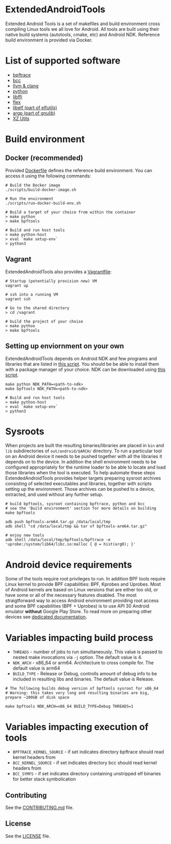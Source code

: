# ExtendedAndroidTools
Extended Android Tools is a set of makefiles and build environment cross compiling Linux tools we all love for Android. All tools are built using their native build systems (autotools, cmake, etc) and Android NDK. Reference build environment is provided via Docker.

# List of supported software
- [bpftrace](https://github.com/iovisor/bpftrace)
- [bcc](https://github.com/iovisor/bcc)
- [llvm & clang](https://github.com/llvm/llvm-project)
- [python](https://github.com/python/cpython)
- [libffi](https://github.com/libffi/libffi)
- [flex](https://github.com/westes/flex)
- [libelf (part of elfutils)](https://sourceware.org/elfutils/)
- [argp (part of gnulib)](https://www.gnu.org/software/gnulib/)
- [XZ Utils](https://tukaani.org/xz/)

# Build environment
## Docker (recommended)
Provided [Dockerfile](https://github.com/facebookexperimental/ExtendedAndroidTools/blob/main/docker/Dockerfile) defines the reference build environment. You can access it using the following commands:
```
# Build the Docker image
./scripts/build-docker-image.sh

# Run the environment
./scripts/run-docker-build-env.sh

# Build a target of your choice from within the container
> make python
> make bpftools

# Build and run host tools
> make python-host
> eval `make setup-env`
> python3
```

## Vagrant
ExtendedAndroidTools also provides a [Vagrantfile](https://github.com/facebookexperimental/ExtendedAndroidTools/blob/main/Vagrantfile):
```
# Startup (potentially provision new) VM
vagrant up

# ssh into a running VM
vagrant ssh

# Go to the shared directory
> cd /vagrant

# build the project of your choise
> make python
> make bpftools
```

## Setting up enviornment on your own
ExtendedAndroidTools depends on Android NDK and few programs and libraries that are listed in [this script](https://github.com/facebookexperimental/ExtendedAndroidTools/blob/main/scripts/jammy-install-deps.sh). You should be be able to install them with a package manager of your choice. NDK can be downloaded using [this script](https://github.com/facebookexperimental/ExtendedAndroidTools/blob/main/scripts/download-ndk.sh).

```
make python NDK_PATH=<path-to-ndk>
make bpftools NDK_PATH=<path-to-ndk>

# Build and run host tools
> make python-host
> eval `make setup-env`
> python3
```
# Sysroots
When projects are built the resulting binaries/libraries are placed in `bin` and `lib` subdirectories of `out/android/$ARCH/` directory. To run a particular tool on an Android device it needs to be pushed together with all the libraries it depends on to the device. In addition the shell environment needs to be configured appropriately for the runtime loader to be able to locate and load those libraries when the tool is executed. To help automate these steps ExtendedAndroidTools provides helper targets preparing sysroot archives consisting of selected executables and libraries, together with scripts setting up the environment. Those archives can be pushed to a device, extracted, and used without any further setup.

```
# build bpftools, sysroot containing bpftrace, python and bcc
# see the 'Build environment' section for more details on building
make bpftools

adb push bpftools-arm64.tar.gz /data/local/tmp
adb shell "cd /data/local/tmp && tar xf bpftools-arm64.tar.gz"

# enjoy new tools
adb shell /data/local/tmp/bpftools/bpftrace -e 'uprobe:/system/lib64/libc.so:malloc { @ = hist(arg0); }'
```

# Android device requirements
Some of the tools require root privileges to run. In addition BPF tools require Linux kernel to provide BPF capabilities: BPF, Kprobes and Uprobes. Most of Android kernels are based on Linux versions that are either too old, or have some or all of the necessary features disabled. The most straigtforward way to access Android environment providing root access and some BPF capabilities (BPF + Uprobes) is to use API 30 Android emulator **without** Google Play Store. To read more on preparing other devices see [dedicated documentation](docs/phone_setup.md).

# Variables impacting build process
- `THREADS` - number of jobs to run simultaneously. This value is passed to nested make invocations via `-j` option. The default value is 4.
- `NDK_ARCH` - x86_64 or arm64. Architecture to cross compile for. The default value is arm64
- `BUILD_TYPE` - Release or Debug, controlls amount of debug info to be included in resulting libs and binaries. The default value is Release.

```
# The following builds debug version of bpftools sysroot for x86_64
# Warning: this takes very long and resulting binaries are big, prepare ~100GB of disk space

make bpftools NDK_ARCH=x86_64 BUILD_TYPE=Debug THREADS=1
```

# Variables impacting execution of tools
- `BPFTRACE_KERNEL_SOURCE` - if set indicates directory bpftrace should read kernel headers from
- `BCC_KERNEL_SOURCE` - if set indicates directory bcc should read kernel headers from
- `BCC_SYMFS` - if set indicates directory containing unstripped elf binaries for better stack symbolication

## Contributing
See the [CONTRIBUTING.md](CONTRIBUTING.md) file.

## License
See the [LICENSE](LICENSE) file.
